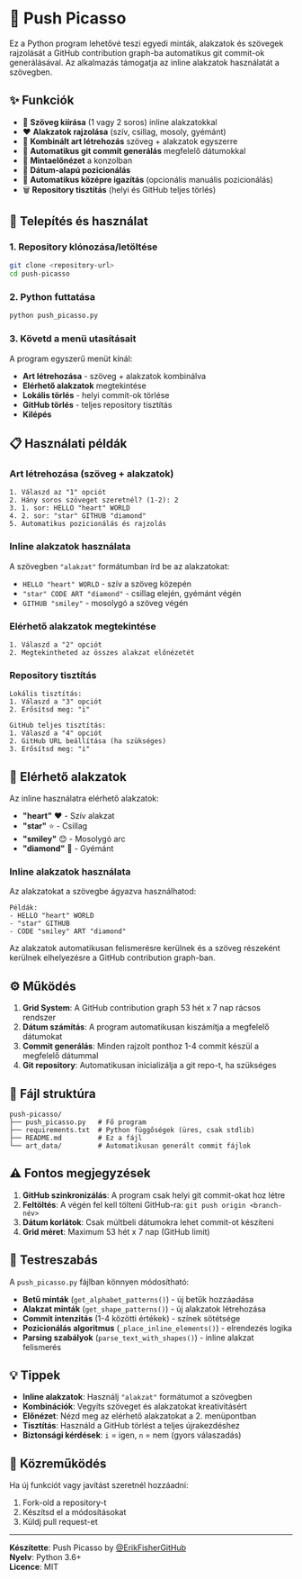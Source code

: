 # 🎨 Push Picasso

Ez a Python program lehetővé teszi egyedi minták, alakzatok és szövegek rajzolását a GitHub contribution graph-ba automatikus git commit-ok generálásával. Az alkalmazás támogatja az inline alakzatok használatát a szövegben.

## ✨ Funkciók

- 📝 **Szöveg kiírása** (1 vagy 2 soros) inline alakzatokkal
- ❤️ **Alakzatok rajzolása** (szív, csillag, mosoly, gyémánt)
- 🎨 **Kombinált art létrehozás** szöveg + alakzatok egyszerre
- 🤖 **Automatikus git commit generálás** megfelelő dátumokkal
- 👀 **Mintaelőnézet** a konzolban
- 📅 **Dátum-alapú pozicionálás**
- 🎯 **Automatikus középre igazítás** (opcionális manuális pozicionálás)
- 🗑️ **Repository tisztítás** (helyi és GitHub teljes törlés)

## 🚀 Telepítés és használat

### 1. Repository klónozása/letöltése
```bash
git clone <repository-url>
cd push-picasso
```

### 2. Python futtatása
```bash
python push_picasso.py
```

### 3. Követd a menü utasításait
A program egyszerű menüt kínál:
- **Art létrehozása** - szöveg + alakzatok kombinálva
- **Elérhető alakzatok** megtekintése  
- **Lokális törlés** - helyi commit-ok törlése
- **GitHub törlés** - teljes repository tisztítás
- **Kilépés**

## 📋 Használati példák

### Art létrehozása (szöveg + alakzatok)
```
1. Válaszd az "1" opciót
2. Hány soros szöveget szeretnél? (1-2): 2
3. 1. sor: HELLO "heart" WORLD
4. 2. sor: "star" GITHUB "diamond"
5. Automatikus pozicionálás és rajzolás
```

### Inline alakzatok használata
A szövegben `"alakzat"` formátumban írd be az alakzatokat:
- `HELLO "heart" WORLD` - szív a szöveg közepén
- `"star" CODE ART "diamond"` - csillag elején, gyémánt végén
- `GITHUB "smiley"` - mosolygó a szöveg végén

### Elérhető alakzatok megtekintése
```
1. Válaszd a "2" opciót
2. Megtekintheted az összes alakzat előnézetét
```

### Repository tisztítás
```
Lokális tisztítás:
1. Válaszd a "3" opciót
2. Erősítsd meg: "i"

GitHub teljes tisztítás:
1. Válaszd a "4" opciót  
2. GitHub URL beállítása (ha szükséges)
3. Erősítsd meg: "i"
```

## 🎯 Elérhető alakzatok

Az inline használatra elérhető alakzatok:

- **"heart"** ❤️ - Szív alakzat
- **"star"** ⭐ - Csillag
- **"smiley"** 😊 - Mosolygó arc  
- **"diamond"** 💎 - Gyémánt

### Inline alakzatok használata
Az alakzatokat a szövegbe ágyazva használhatod:
```
Példák:
- HELLO "heart" WORLD
- "star" GITHUB
- CODE "smiley" ART "diamond"
```

Az alakzatok automatikusan felismerésre kerülnek és a szöveg részeként kerülnek elhelyezésre a GitHub contribution graph-ban.

## ⚙️ Működés

1. **Grid System**: A GitHub contribution graph 53 hét x 7 nap rácsos rendszer
2. **Dátum számítás**: A program automatikusan kiszámítja a megfelelő dátumokat
3. **Commit generálás**: Minden rajzolt ponthoz 1-4 commit készül a megfelelő dátummal
4. **Git repository**: Automatikusan inicializálja a git repo-t, ha szükséges

## 📁 Fájl struktúra

```
push-picasso/
├── push_picasso.py   # Fő program
├── requirements.txt  # Python függőségek (üres, csak stdlib)
├── README.md         # Ez a fájl
└── art_data/         # Automatikusan generált commit fájlok
```

## ⚠️ Fontos megjegyzések

1. **GitHub szinkronizálás**: A program csak helyi git commit-okat hoz létre
2. **Feltöltés**: A végén fel kell tölteni GitHub-ra: `git push origin <branch-név>`
3. **Dátum korlátok**: Csak múltbeli dátumokra lehet commit-ot készíteni
4. **Grid méret**: Maximum 53 hét x 7 nap (GitHub limit)

## 🔧 Testreszabás

A `push_picasso.py` fájlban könnyen módosítható:
- **Betű minták** (`get_alphabet_patterns()`) - új betűk hozzáadása
- **Alakzat minták** (`get_shape_patterns()`) - új alakzatok létrehozása  
- **Commit intenzitás** (1-4 közötti értékek) - színek sötétsége
- **Pozicionálás algoritmus** (`_place_inline_elements()`) - elrendezés logika
- **Parsing szabályok** (`parse_text_with_shapes()`) - inline alakzat felismerés

## 💡 Tippek

- **Inline alakzatok**: Használj `"alakzat"` formátumot a szövegben
- **Kombinációk**: Vegyíts szöveget és alakzatokat kreativitásért
- **Előnézet**: Nézd meg az elérhető alakzatokat a 2. menüpontban
- **Tisztítás**: Használd a GitHub törlést a teljes újrakezdéshez
- **Biztonsági kérdések**: `i` = igen, `n` = nem (gyors válaszadás)

## 🤝 Közreműködés

Ha új funkciót vagy javítást szeretnél hozzáadni:
1. Fork-old a repository-t
2. Készítsd el a módosításokat
3. Küldj pull request-et

---

**Készítette**: Push Picasso by [@ErikFisherGitHub](https://github.com/ErikFisherGitHub)  
**Nyelv**: Python 3.6+  
**Licence**: MIT 